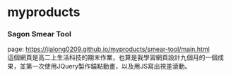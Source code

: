 # myproducts
### Sagon Smear Tool
page: https://jialong0209.github.io/myproducts/smear-tool/main.html <br>
這個網頁是高二上生活科技的期末作業，也算是我學習網頁設計九個月的一個成果，並第一次使用JQuery製作錨點動畫，以及用JS寫出視差滾動。
